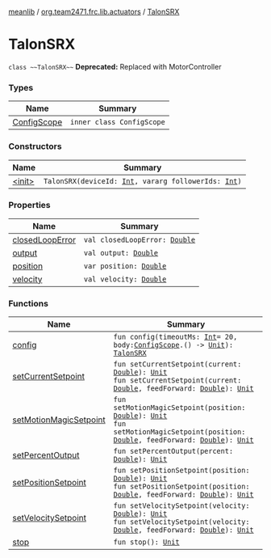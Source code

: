 [meanlib](../../index.md) / [org.team2471.frc.lib.actuators](../index.md) / [TalonSRX](./index.md)

# TalonSRX

`class ~~TalonSRX~~`
**Deprecated:** Replaced with MotorController

### Types

| Name | Summary |
|---|---|
| [ConfigScope](-config-scope/index.md) | `inner class ConfigScope` |

### Constructors

| Name | Summary |
|---|---|
| [&lt;init&gt;](-init-.md) | `TalonSRX(deviceId: `[`Int`](https://kotlinlang.org/api/latest/jvm/stdlib/kotlin/-int/index.html)`, vararg followerIds: `[`Int`](https://kotlinlang.org/api/latest/jvm/stdlib/kotlin/-int/index.html)`)` |

### Properties

| Name | Summary |
|---|---|
| [closedLoopError](closed-loop-error.md) | `val closedLoopError: `[`Double`](https://kotlinlang.org/api/latest/jvm/stdlib/kotlin/-double/index.html) |
| [output](output.md) | `val output: `[`Double`](https://kotlinlang.org/api/latest/jvm/stdlib/kotlin/-double/index.html) |
| [position](position.md) | `var position: `[`Double`](https://kotlinlang.org/api/latest/jvm/stdlib/kotlin/-double/index.html) |
| [velocity](velocity.md) | `val velocity: `[`Double`](https://kotlinlang.org/api/latest/jvm/stdlib/kotlin/-double/index.html) |

### Functions

| Name | Summary |
|---|---|
| [config](config.md) | `fun config(timeoutMs: `[`Int`](https://kotlinlang.org/api/latest/jvm/stdlib/kotlin/-int/index.html)` = 20, body: `[`ConfigScope`](-config-scope/index.md)`.() -> `[`Unit`](https://kotlinlang.org/api/latest/jvm/stdlib/kotlin/-unit/index.html)`): `[`TalonSRX`](./index.md) |
| [setCurrentSetpoint](set-current-setpoint.md) | `fun setCurrentSetpoint(current: `[`Double`](https://kotlinlang.org/api/latest/jvm/stdlib/kotlin/-double/index.html)`): `[`Unit`](https://kotlinlang.org/api/latest/jvm/stdlib/kotlin/-unit/index.html)<br>`fun setCurrentSetpoint(current: `[`Double`](https://kotlinlang.org/api/latest/jvm/stdlib/kotlin/-double/index.html)`, feedForward: `[`Double`](https://kotlinlang.org/api/latest/jvm/stdlib/kotlin/-double/index.html)`): `[`Unit`](https://kotlinlang.org/api/latest/jvm/stdlib/kotlin/-unit/index.html) |
| [setMotionMagicSetpoint](set-motion-magic-setpoint.md) | `fun setMotionMagicSetpoint(position: `[`Double`](https://kotlinlang.org/api/latest/jvm/stdlib/kotlin/-double/index.html)`): `[`Unit`](https://kotlinlang.org/api/latest/jvm/stdlib/kotlin/-unit/index.html)<br>`fun setMotionMagicSetpoint(position: `[`Double`](https://kotlinlang.org/api/latest/jvm/stdlib/kotlin/-double/index.html)`, feedForward: `[`Double`](https://kotlinlang.org/api/latest/jvm/stdlib/kotlin/-double/index.html)`): `[`Unit`](https://kotlinlang.org/api/latest/jvm/stdlib/kotlin/-unit/index.html) |
| [setPercentOutput](set-percent-output.md) | `fun setPercentOutput(percent: `[`Double`](https://kotlinlang.org/api/latest/jvm/stdlib/kotlin/-double/index.html)`): `[`Unit`](https://kotlinlang.org/api/latest/jvm/stdlib/kotlin/-unit/index.html) |
| [setPositionSetpoint](set-position-setpoint.md) | `fun setPositionSetpoint(position: `[`Double`](https://kotlinlang.org/api/latest/jvm/stdlib/kotlin/-double/index.html)`): `[`Unit`](https://kotlinlang.org/api/latest/jvm/stdlib/kotlin/-unit/index.html)<br>`fun setPositionSetpoint(position: `[`Double`](https://kotlinlang.org/api/latest/jvm/stdlib/kotlin/-double/index.html)`, feedForward: `[`Double`](https://kotlinlang.org/api/latest/jvm/stdlib/kotlin/-double/index.html)`): `[`Unit`](https://kotlinlang.org/api/latest/jvm/stdlib/kotlin/-unit/index.html) |
| [setVelocitySetpoint](set-velocity-setpoint.md) | `fun setVelocitySetpoint(velocity: `[`Double`](https://kotlinlang.org/api/latest/jvm/stdlib/kotlin/-double/index.html)`): `[`Unit`](https://kotlinlang.org/api/latest/jvm/stdlib/kotlin/-unit/index.html)<br>`fun setVelocitySetpoint(velocity: `[`Double`](https://kotlinlang.org/api/latest/jvm/stdlib/kotlin/-double/index.html)`, feedForward: `[`Double`](https://kotlinlang.org/api/latest/jvm/stdlib/kotlin/-double/index.html)`): `[`Unit`](https://kotlinlang.org/api/latest/jvm/stdlib/kotlin/-unit/index.html) |
| [stop](stop.md) | `fun stop(): `[`Unit`](https://kotlinlang.org/api/latest/jvm/stdlib/kotlin/-unit/index.html) |
